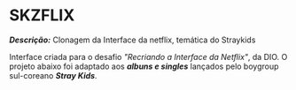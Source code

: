# SKZFLIX
***Descrição:*** Clonagem da Interface da netflix, temática do Straykids

Interface criada para o desafio *"Recriando a Interface da Netflix"*, da DIO. O projeto abaixo foi adaptado aos ***albuns e singles*** lançados pelo boygroup sul-coreano ***Stray Kids***.
